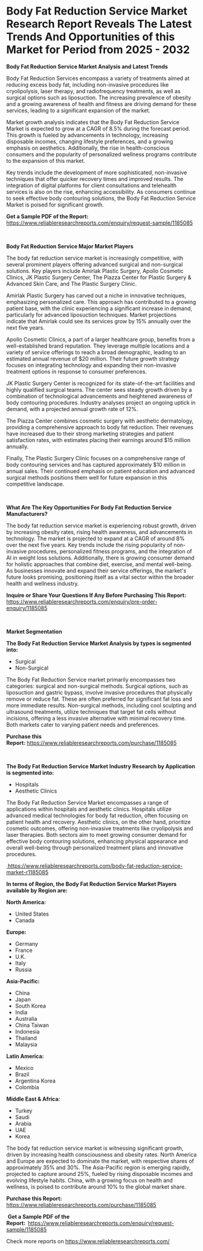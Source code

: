 <p><h1>Body Fat Reduction Service Market Research Report Reveals The Latest Trends And Opportunities of this Market for Period from 2025 - 2032</h1></p><p><strong>Body Fat Reduction Service Market Analysis and Latest Trends</strong></p>
<p><p>Body Fat Reduction Services encompass a variety of treatments aimed at reducing excess body fat, including non-invasive procedures like cryolipolysis, laser therapy, and radiofrequency treatments, as well as surgical options such as liposuction. The increasing prevalence of obesity and a growing awareness of health and fitness are driving demand for these services, leading to a significant expansion of the market.</p><p>Market growth analysis indicates that the Body Fat Reduction Service Market is expected to grow at a CAGR of 8.5% during the forecast period. This growth is fueled by advancements in technology, increasing disposable incomes, changing lifestyle preferences, and a growing emphasis on aesthetics. Additionally, the rise in health-conscious consumers and the popularity of personalized wellness programs contribute to the expansion of this market.</p><p>Key trends include the development of more sophisticated, non-invasive techniques that offer quicker recovery times and improved results. The integration of digital platforms for client consultations and telehealth services is also on the rise, enhancing accessibility. As consumers continue to seek effective body contouring solutions, the Body Fat Reduction Service Market is poised for significant growth.</p></p>
<p><strong>Get a Sample PDF of the Report:&nbsp;</strong> <a href="https://www.reliableresearchreports.com/enquiry/request-sample/1185085?utm_campaign=3084&utm_medium=2&utm_source=Github&utm_content=ia&utm_term=28032025&utm_id=body-fat-reduction-service">https://www.reliableresearchreports.com/enquiry/request-sample/1185085</a></p>
<p>&nbsp;</p>
<p><strong>Body Fat Reduction Service Major Market Players</strong></p>
<p><p>The body fat reduction service market is increasingly competitive, with several prominent players offering advanced surgical and non-surgical solutions. Key players include Amirlak Plastic Surgery, Apollo Cosmetic Clinics, JK Plastic Surgery Center, The Piazza Center for Plastic Surgery & Advanced Skin Care, and The Plastic Surgery Clinic. </p><p>Amirlak Plastic Surgery has carved out a niche in innovative techniques, emphasizing personalized care. This approach has contributed to a growing patient base, with the clinic experiencing a significant increase in demand, particularly for advanced liposuction techniques. Market projections indicate that Amirlak could see its services grow by 15% annually over the next five years.</p><p>Apollo Cosmetic Clinics, a part of a larger healthcare group, benefits from a well-established brand reputation. They leverage multiple locations and a variety of service offerings to reach a broad demographic, leading to an estimated annual revenue of $20 million. Their future growth strategy focuses on integrating technology and expanding their non-invasive treatment options in response to consumer preferences.</p><p>JK Plastic Surgery Center is recognized for its state-of-the-art facilities and highly qualified surgical teams. The center sees steady growth driven by a combination of technological advancements and heightened awareness of body contouring procedures. Industry analyses project an ongoing uptick in demand, with a projected annual growth rate of 12%.</p><p>The Piazza Center combines cosmetic surgery with aesthetic dermatology, providing a comprehensive approach to body fat reduction. Their revenues have increased due to their strong marketing strategies and patient satisfaction rates, with estimates placing their earnings around $15 million annually.</p><p>Finally, The Plastic Surgery Clinic focuses on a comprehensive range of body contouring services and has captured approximately $10 million in annual sales. Their continued emphasis on patient education and advanced surgical methods positions them well for future expansion in this competitive landscape.</p></p>
<p>&nbsp;</p>
<p><strong>What Are The Key Opportunities For Body Fat Reduction Service Manufacturers?</strong></p>
<p><p>The body fat reduction service market is experiencing robust growth, driven by increasing obesity rates, rising health awareness, and advancements in technology. The market is projected to expand at a CAGR of around 8% over the next five years. Key trends include the rising popularity of non-invasive procedures, personalized fitness programs, and the integration of AI in weight loss solutions. Additionally, there is growing consumer demand for holistic approaches that combine diet, exercise, and mental well-being. As businesses innovate and expand their service offerings, the market's future looks promising, positioning itself as a vital sector within the broader health and wellness industry.</p></p>
<p><strong>Inquire or Share Your Questions If Any Before Purchasing This Report:</strong> <a href="https://www.reliableresearchreports.com/enquiry/pre-order-enquiry/1185085?utm_campaign=3084&utm_medium=2&utm_source=Github&utm_content=ia&utm_term=28032025&utm_id=body-fat-reduction-service">https://www.reliableresearchreports.com/enquiry/pre-order-enquiry/1185085</a></p>
<p>&nbsp;</p>
<p><strong>Market Segmentation</strong></p>
<p><strong>The Body Fat Reduction Service Market Analysis by types is segmented into:</strong></p>
<p><ul><li>Surgical</li><li>Non-Surgical</li></ul></p>
<p><p>The Body Fat Reduction Service market primarily encompasses two categories: surgical and non-surgical methods. Surgical options, such as liposuction and gastric bypass, involve invasive procedures that physically remove or reduce fat. These are often preferred for significant fat loss and more immediate results. Non-surgical methods, including cool sculpting and ultrasound treatments, utilize techniques that target fat cells without incisions, offering a less invasive alternative with minimal recovery time. Both markets cater to varying patient needs and preferences.</p></p>
<p><strong>Purchase this Report:&nbsp;</strong><a href="https://www.reliableresearchreports.com/purchase/1185085?utm_campaign=3084&utm_medium=2&utm_source=Github&utm_content=ia&utm_term=28032025&utm_id=body-fat-reduction-service">https://www.reliableresearchreports.com/purchase/1185085</a></p>
<p>&nbsp;</p>
<p><strong>The Body Fat Reduction Service Market Industry Research by Application is segmented into:</strong></p>
<p><ul><li>Hospitals</li><li>Aesthetic Clinics</li></ul></p>
<p><p>The Body Fat Reduction Service Market encompasses a range of applications within hospitals and aesthetic clinics. Hospitals utilize advanced medical technologies for body fat reduction, often focusing on patient health and recovery. Aesthetic clinics, on the other hand, prioritize cosmetic outcomes, offering non-invasive treatments like cryolipolysis and laser therapies. Both sectors aim to meet growing consumer demand for effective body contouring solutions, enhancing physical appearance and overall well-being through personalized treatment plans and innovative procedures.</p></p>
<p><a href="https://www.reliableresearchreports.com/body-fat-reduction-service-market-r1185085?utm_campaign=3084&utm_medium=2&utm_source=Github&utm_content=ia&utm_term=28032025&utm_id=body-fat-reduction-service">&nbsp;https://www.reliableresearchreports.com/body-fat-reduction-service-market-r1185085</a></p>
<p><strong>In terms of Region, the Body Fat Reduction Service Market Players available by Region are:</strong></p>
<p>
    <p> <strong> North America: </strong>
        <ul>
            <li>United States</li>
            <li>Canada</li>
        </ul>
        </p> 
    <p> <strong> Europe: </strong>
        <ul>
            <li>Germany</li>
            <li>France</li>
            <li>U.K.</li>
            <li>Italy</li>
            <li>Russia</li>
        </ul>
        </p> 
    <p> <strong> Asia-Pacific: </strong>
        <ul>
            <li>China</li>
            <li>Japan</li>
            <li>South Korea</li>
            <li>India</li>
            <li>Australia</li>
            <li>China Taiwan</li>
            <li>Indonesia</li>
            <li>Thailand</li>
            <li>Malaysia</li>
        </ul>
        </p> 
    <p> <strong> Latin America: </strong>
        <ul>
            <li>Mexico</li>
            <li>Brazil</li>
            <li>Argentina Korea</li>
            <li>Colombia</li>
        </ul>
        </p> 
    <p> <strong> Middle East & Africa: </strong>
        <ul>
            <li>Turkey</li>
            <li>Saudi</li>
            <li>Arabia</li>
            <li>UAE</li>
            <li>Korea</li>
        </ul>
    </p>
    </p>
<p><p>The body fat reduction service market is witnessing significant growth, driven by increasing health consciousness and obesity rates. North America and Europe are expected to dominate the market, with respective shares of approximately 35% and 30%. The Asia-Pacific region is emerging rapidly, projected to capture around 25%, fueled by rising disposable incomes and evolving lifestyle habits. China, with a growing focus on health and wellness, is poised to contribute around 10% to the global market share.</p></p>
<p><strong>Purchase this Report: </strong><a href="https://www.reliableresearchreports.com/purchase/1185085?utm_campaign=3084&utm_medium=2&utm_source=Github&utm_content=ia&utm_term=28032025&utm_id=body-fat-reduction-service">https://www.reliableresearchreports.com/purchase/1185085</a></p>
<p>&nbsp;<strong>Get a Sample PDF of the Report:&nbsp;&nbsp;</strong><a href="https://www.reliableresearchreports.com/enquiry/request-sample/1185085?utm_campaign=3084&utm_medium=2&utm_source=Github&utm_content=ia&utm_term=28032025&utm_id=body-fat-reduction-service">https://www.reliableresearchreports.com/enquiry/request-sample/1185085</a></p>
<p><strong></strong></p>
<p>Check more reports on <a href="https://www.reliableresearchreports.com/?utm_campaign=3084&utm_medium=2&utm_source=Github&utm_content=ia&utm_term=28032025&utm_id=body-fat-reduction-service">https://www.reliableresearchreports.com/</a></p>